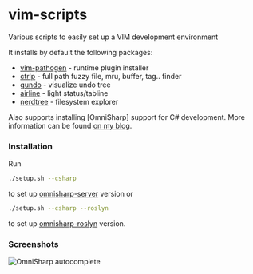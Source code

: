 # vim-scripts
Various scripts to easily set up a VIM development environment

It installs by default the following packages:
* [vim-pathogen] - runtime plugin installer
* [ctrlp] - full path fuzzy file, mru, buffer, tag.. finder
* [gundo] - visualize undo tree
* [airline] - light status/tabline
* [nerdtree] - filesystem explorer

Also supports installing [OmniSharp] support for C# development. More information can be found [on my blog]. 

### Installation

Run
```sh
./setup.sh --csharp
```
to set up [omnisharp-server] version or 
```sh
./setup.sh --csharp --roslyn
```
to set up [omnisharp-roslyn] version. 

[vim-pathogen]:https://github.com/tpope/vim-pathogen
[ctrlp]:https://github.com/kien/ctrlp.vim
[gundo]:https://github.com/sjl/gundo.vim
[airline]:https://github.com/bling/vim-airline
[nerdtree]:https://github.com/scrooloose/nerdtree
[on my blog]:http://xplatform-dotnet-dev.blogspot.com/2015/03/caspnet-with-vim-and-omnisharp.html?view=classic
[omnisharp-server]:https://github.com/OmniSharp/omnisharp-server
[omnisharp-roslyn]:https://github.com/OmniSharp/omnisharp-roslyn

### Screenshots

![OmniSharp autocomplete](http://4.bp.blogspot.com/-eDzNnFejghw/VReO8S06SOI/AAAAAAAARgo/1njfKJVLP7E/s1600/Screen%2BShot%2B2015-03-28%2Bat%2B10.33.46%2BPM.png)


